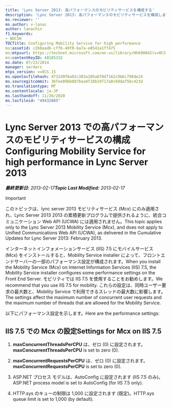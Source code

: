 ```yaml
---
title: 'Lync Server 2013: 高パフォーマンスのモビリティサービスを構成する'
description: 'Lync Server 2013: 高パフォーマンスのモビリティサービスを構成します。'
ms.reviewer: ''
ms.author: v-lanac
author: lanachin
f1.keywords:
- NOCSH
TOCTitle: Configuring Mobility Service for high performance
ms:assetid: c2b8aadb-cffb-49f0-ba7a-e8541a1ff475
ms:mtpsurl: https://technet.microsoft.com/en-us/library/Hh690042(v=OCS.15)
ms:contentKeyID: 48185332
ms.date: 07/23/2014
manager: serdars
mtps_version: v=OCS.15
ms.openlocfilehash: 4732d9f6a92c383a105a6f0d7162c9b6c798de24
ms.sourcegitcommit: 36fee89bb887bea4f18b19f17a8c69daf5bc423d
ms.translationtype: MT
ms.contentlocale: ja-JP
ms.lasthandoff: 11/26/2020
ms.locfileid: "49432885"
---
```

# <a name="configuring-mobility-service-for-high-performance-in-lync-server-2013"></a><span data-ttu-id="ae5db-103">Lync Server 2013 での高パフォーマンスのモビリティサービスの構成</span><span class="sxs-lookup"><span data-stu-id="ae5db-103">Configuring Mobility Service for high performance in Lync Server 2013</span></span>

<div data-xmlns="http://www.w3.org/1999/xhtml">

<div class="topic" data-xmlns="http://www.w3.org/1999/xhtml" data-msxsl="urn:schemas-microsoft-com:xslt" data-cs="https://msdn.microsoft.com/">

<div data-asp="https://msdn2.microsoft.com/asp">



</div>

<div id="mainSection">

<div id="mainBody"><span data-ttu-id="ae5db-104">

<span> </span></span><span class="sxs-lookup"><span data-stu-id="ae5db-104">

<span> </span></span></span>

<span data-ttu-id="ae5db-105">_**最終更新日:** 2013-02-17_</span><span class="sxs-lookup"><span data-stu-id="ae5db-105">_**Topic Last Modified:** 2013-02-17_</span></span>

<div>


> [!IMPORTANT]  
> <span data-ttu-id="ae5db-106">このトピックは、lync server 2013 モビリティサービス (Mcx) にのみ適用され、Lync Server 2013 2013 の累積更新プログラムで提供されるように、統合コミュニケーション Web API (UCWA) には適用されません。</span><span class="sxs-lookup"><span data-stu-id="ae5db-106">This topic applies only to the Lync Server 2013 Mobility Service (Mcx), and does not apply to Unified Communications Web API (UCWA), as delivered in the Cumulative Updates for Lync Server 2013: February 2013.</span></span>



</div>

<span data-ttu-id="ae5db-107">インターネットインフォメーションサービス (IIS) 7.5 にモバイルサービス (Mcx) をインストールすると、Mobility Service installer によって、フロントエンドサーバーの一部のパフォーマンス設定が構成されます。</span><span class="sxs-lookup"><span data-stu-id="ae5db-107">When you install the Mobility Service (Mcx) on Internet Information Services (IIS) 7.5, the Mobility Service installer configures some performance settings on the Front End Server.</span></span> <span data-ttu-id="ae5db-108">モビリティでは IIS 7.5 を使用することをお勧めします。</span><span class="sxs-lookup"><span data-stu-id="ae5db-108">We recommend that you use IIS 7.5 for mobility.</span></span> <span data-ttu-id="ae5db-109">これらの設定は、同時ユーザー要求の最大数と、Mobility Service で利用できるスレッドの最大数に影響します。</span><span class="sxs-lookup"><span data-stu-id="ae5db-109">The settings affect the maximum number of concurrent user requests and the maximum number of threads that are allowed for the Mobility Service.</span></span>

<span data-ttu-id="ae5db-110">以下にパフォーマンス設定を示します。</span><span class="sxs-lookup"><span data-stu-id="ae5db-110">Here are the performance settings:</span></span>

<div>

## <a name="settings-for-mcx-on-iis-75"></a><span data-ttu-id="ae5db-111">IIS 7.5 での Mcx の設定</span><span class="sxs-lookup"><span data-stu-id="ae5db-111">Settings for Mcx on IIS 7.5</span></span>

1.  <span data-ttu-id="ae5db-112">**maxConcurrentThreadsPerCPU** は、ゼロ (0) に設定されます。</span><span class="sxs-lookup"><span data-stu-id="ae5db-112">**maxConcurrentThreadsPerCPU** is set to zero (0).</span></span>

2.  <span data-ttu-id="ae5db-113">**maxConcurrentRequestsPerCPU** は、ゼロ (0) に設定されます。</span><span class="sxs-lookup"><span data-stu-id="ae5db-113">**maxConcurrentRequestsPerCPU** is set to zero (0).</span></span>

3.  <span data-ttu-id="ae5db-114">ASP.NET プロセス モデルは、AutoConfig に設定されます (IIS 7.5 のみ)。</span><span class="sxs-lookup"><span data-stu-id="ae5db-114">ASP.NET process model is set to AutoConfig (for IIS 7.5 only).</span></span>

4.  <span data-ttu-id="ae5db-115">HTTP.sys のキューの制限は 1,000 に設定されます (既定)。</span><span class="sxs-lookup"><span data-stu-id="ae5db-115">HTTP.sys queue limit is set to 1,000 (by default).</span></span>

<span data-ttu-id="ae5db-116"></div>

</div>

<span> </span>

</div>

</div>

</span><span class="sxs-lookup"><span data-stu-id="ae5db-116"></div>

</div>

<span> </span>

</div>

</div>

</span></span></div>

